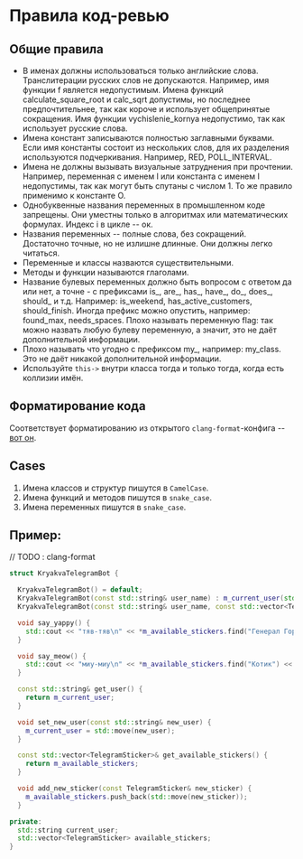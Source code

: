 # Правила код-ревью

## Общие правила
* В именах должны использоваться только английские слова. Транслитерации русских слов не допускаются.
Например, имя функции f является недопустимым. Имена функций calculate_square_root и calc_sqrt допустимы, но последнее предпочтительнее, так как короче и использует общепринятые сокращения. Имя функции vychislenie_kornya недопустимо, так как использует русские слова.
* Имена констант записываются полностью заглавными буквами. Если имя константы состоит из нескольких слов, для их разделения используются подчеркивания. Например, RED, POLL_INTERVAL.
* Имена не должны вызывать визуальные затруднения при прочтении. Например, переменная с именем l или константа с именем I недопустимы, так как могут быть спутаны с числом 1. То же правило применимо к константе O.
* Однобуквенные названия переменных в промышленном коде запрещены. Они уместны только в алгоритмах или математических формулах. Индекс i в цикле -- ок.
* Названия переменных -- полные слова, без сокращений. Достаточно точные, но не излишне длинные. Они должны легко читаться.
* Переменные и классы назваются существительными.
* Методы и функции называются глаголами.
* Название булевых переменных должно быть вопросом с ответом да или нет, а точне - с префиксами is_, are_, has_, have_, do_, does_, should_ и т.д. Например: is_weekend, has_active_customers, should_finish.
Иногда префикс можно опустить, например: found_max, needs_spaces.
Плохо называть переменную flag: так можно назвать любую булеву переменную, а значит, это не даёт дополнительной информации.
* Плохо называть что угодно с префиксом my_, например: my_class. Это не даёт никакой дополнительной информации.
* Используйте `this->` внутри класса тогда и только тогда, когда есть коллизии имён.
## Форматирование кода
Соответствует форматированию из открытого `clang-format`-конфига -- [вот он](https://github.com/hse-spb-2023-cpp/all-labs/blob/main/.clang-format).
## Cases
1. Имена классов и структур пишутся в `CamelCase`.
2. Имена функций и методов пишутся в `snake_case`.
3. Имена переменных пишутся в `snake_case`.

## Пример:
// TODO : clang-format
```c++
struct KryakvaTelegramBot {

  KryakvaTelegramBot() = default;
  KryakvaTelegramBot(const std::string& user_name) : m_current_user(std::move(user_name)), available_stickers() {};
  KryakvaTelegramBot(const std::string& user_name, const std::vector<TelegramSticker>& available_stickers) : m_current_user(std::move(user_name)), m_available_stickers(std::move(available_stickers)) {};

  void say_yappy() {
    std::cout << "тяв-тяв\n" << *m_available_stickers.find("Генерал Горо") << std::endl;
  }

  void say_meow() {
    std::cout << "миу-миу\n" << *m_available_stickers.find("Котик") << std::endl;
  }

  const std::string& get_user() {
    return m_current_user;
  }

  void set_new_user(const std::string& new_user) {
    m_current_user = std::move(new_user);
  }

  const std::vector<TelegramSticker>& get_available_stickers() {
    return m_available_stickers;
  }

  void add_new_sticker(const TelegramSticker& new_sticker) {
    m_available_stickers.push_back(std::move(new_sticker));
  }

private:
  std::string current_user;
  std::vector<TelegramSticker> available_stickers;
}
```
